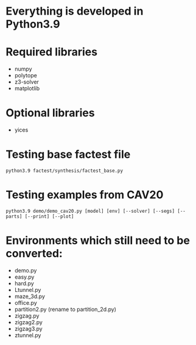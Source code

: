 # Everything is developed in Python3.9

# Required libraries
- numpy
- polytope
- z3-solver
- matplotlib

# Optional libraries
- yices

# Testing base factest file
```
python3.9 factest/synthesis/factest_base.py
```

# Testing examples from CAV20
```
python3.9 demo/demo_cav20.py [model] [env] [--solver] [--segs] [--parts] [--print] [--plot]
```

# Environments which still need to be converted:
- demo.py
- easy.py
- hard.py
- Ltunnel.py
- maze_3d.py
- office.py
- partition2.py (rename to partition_2d.py)
- zigzag.py
- zigzag2.py
- zigzag3.py
- ztunnel.py